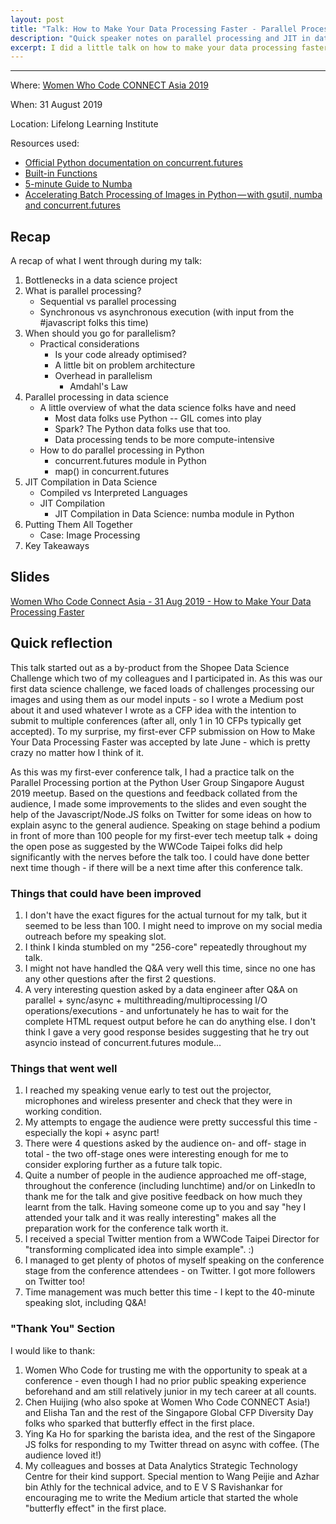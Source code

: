```yaml
---
layout: post
title: "Talk: How to Make Your Data Processing Faster - Parallel Processing and JIT in Data Science"
description: "Quick speaker notes on parallel processing and JIT in data science + talk reflection"
excerpt: I did a little talk on how to make your data processing faster as my first-ever conference talk, and it was loads of fun. Toasts, coffee and a barista included in the talk. Oh, and did I mention that it was also my first-ever CFP submission?
---
```

---
Where: [Women Who Code CONNECT Asia 2019](https://asia.womenwhocode.dev/)

When: 31 August 2019

Location: Lifelong Learning Institute

Resources used:

- [Official Python documentation on concurrent.futures](https://docs.python.org/3/library/concurrent.futures.html)
- [Built-in Functions](https://docs.python.org/3/library/functions.html#map)
- [5-minute Guide to Numba](http://numba.pydata.org/numba-doc/latest/user/5minguide.html)
- [Accelerating Batch Processing of Images in Python — with gsutil, numba and concurrent.futures](https://hweecat.github.io/accelerating-batch-processing)

## Recap

A recap of what I went through during my talk:

1. Bottlenecks in a data science project
2. What is parallel processing?
    - Sequential vs parallel processing
    - Synchronous vs asynchronous execution (with input from the #javascript folks this time)
3. When should you go for parallelism?
    - Practical considerations
        - Is your code already optimised?
        - A little bit on problem architecture
        - Overhead in parallelism
            - Amdahl's Law
4. Parallel processing in data science
    - A little overview of what the data science folks have and need
        - Most data folks use Python -- GIL comes into play
        - Spark? The Python data folks use that too.
        - Data processing tends to be more compute-intensive
    - How to do parallel processing in Python
        - concurrent.futures module in Python
        - map() in concurrent.futures
5. JIT Compilation in Data Science
    - Compiled vs Interpreted Languages
    - JIT Compilation
        - JIT Compilation in Data Science: numba module in Python
6. Putting Them All Together
    - Case: Image Processing
7. Key Takeaways

## Slides

[Women Who Code Connect Asia - 31 Aug 2019 - How to Make Your Data Processing Faster](https://docs.google.com/presentation/d/12WzT3thMJbFJ_W4FMkAyKgnYdQhFcak9plL_c9VIg2w/edit?usp=sharing)

## Quick reflection

This talk started out as a by-product from the Shopee Data Science Challenge which two of my colleagues and I participated in. As this was our first data science challenge, we faced loads of challenges processing our images and using them as our model inputs - so I wrote a Medium post about it and used whatever I wrote as a CFP idea with the intention to submit to multiple conferences (after all, only 1 in 10 CFPs typically get accepted). To my surprise, my first-ever CFP submission on How to Make Your Data Processing Faster was accepted by late June - which is pretty crazy no matter how I think of it.

As this was my first-ever conference talk, I had a practice talk on the Parallel Processing portion at the Python User Group Singapore August 2019 meetup. Based on the questions and feedback collated from the audience, I made some improvements to the slides and even sought the help of the Javascript/Node.JS folks on Twitter for some ideas on how to explain async to the general audience. Speaking on stage behind a podium in front of more than 100 people for my first-ever tech meetup talk + doing the open pose as suggested by the WWCode Taipei folks did help significantly with the nerves before the talk too. I could have done better next time though - if there will be a next time after this conference talk.

### Things that could have been improved

1. I don't have the exact figures for the actual turnout for my talk, but it seemed to be less than 100. I might need to improve on my social media outreach before my speaking slot.
2. I think I kinda stumbled on my "256-core" repeatedly throughout my talk.
3. I might not have handled the Q&A very well this time, since no one has any other questions after the first 2 questions.
4. A very interesting question asked by a data engineer after Q&A on parallel + sync/async + multithreading/multiprocessing I/O operations/executions - and unfortunately he has to wait for the complete HTML request output before he can do anything else. I don't think I gave a very good response besides suggesting that he try out asyncio instead of concurrent.futures module...

### Things that went well

1. I reached my speaking venue early to test out the projector, microphones and wireless presenter and check that they were in working condition.
2. My attempts to engage the audience were pretty successful this time - especially the kopi + async part!
3. There were 4 questions asked by the audience on- and off- stage in total - the two off-stage ones were interesting enough for me to consider exploring further as a future talk topic.
4. Quite a number of people in the audience approached me off-stage, throughout the conference (including lunchtime) and/or on LinkedIn to thank me for the talk and give positive feedback on how much they learnt from the talk. Having someone come up to you and say "hey I attended your talk and it was really interesting" makes all the preparation work for the conference talk worth it.
5. I received a special Twitter mention from a WWCode Taipei Director for "transforming complicated idea into simple example". :)
6. I managed to get plenty of photos of myself speaking on the conference stage from the conference attendees - on Twitter. I got more followers on Twitter too!
7. Time management was much better this time - I kept to the 40-minute speaking slot, including Q&A!

### "Thank You" Section

I would like to thank:

1. Women Who Code for trusting me with the opportunity to speak at a conference - even though I had no prior public speaking experience beforehand and am still relatively junior in my tech career at all counts.
2. Chen Huijing (who also spoke at Women Who Code CONNECT Asia!) and Elisha Tan and the rest of the Singapore Global CFP Diversity Day folks who sparked that butterfly effect in the first place.
3. Ying Ka Ho for sparking the barista idea, and the rest of the Singapore JS folks for responding to my Twitter thread on async with coffee. (The audience loved it!)
4. My colleagues and bosses at Data Analytics Strategic Technology Centre for their kind support. Special mention to Wang Peijie and Azhar bin Athly for the technical advice, and to E V S Ravishankar for encouraging me to write the Medium article that started the whole "butterfly effect" in the first place.
